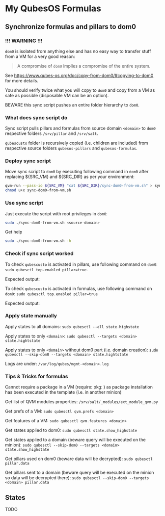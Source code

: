 # My QubesOS Formulas

## Synchronize formulas and pillars to dom0

### !!! WARNING !!!

`dom0` is isolated from anything else and has no easy way to transfer stuff from a VM for a very good reason:

> A compromise of `dom0` implies a compromise of the entire system.

See https://www.qubes-os.org/doc/copy-from-dom0/#copying-to-dom0 for more details.

You should verify twice what you will copy to `dom0` and copy from a VM as safe as possible (disposable VM can be an option).

BEWARE this sync script pushes an entire folder hierarchy to `dom0`.

### What does sync script do

Sync script pulls pillars and formulas from source domain `<domain>` to `dom0` respective folders `/srv/pillar` and `/srv/salt`.

`qubescusto` folder is recursively copied (i.e. children are included) from respective source folders `qubesos-pillars` and `qubesos-formulas`.

### Deploy sync script

Move sync script to `dom0` by executing following command in `dom0` after replacing ${SRC_VM} and ${SRC_DIR} as per your environment:

```bash
qvm-run --pass-io ${SRC_VM} "cat ${SRC_DIR}/sync-dom0-from-vm.sh" > sync-dom0-from-vm.sh
chmod u+x sync-dom0-from-vm.sh
```

### Use sync script

Just execute the script with root privileges in `dom0`:

```bash
sudo ./sync-dom0-from-vm.sh <source-domain>
```

Get help
```bash
sudo ./sync-dom0-from-vm.sh -h
```

### Check if sync script worked

To check `qubescusto` is activated in pillars, use following command on `dom0`: `sudo qubesctl top.enabled pillar=true`.

Expected output:


To check `qubescusto` is activated in formulas, use following command on `dom0`: `sudo qubesctl top.enabled pillar=true`

Expected output:

### Apply state manually

Apply states to all domains: `sudo qubesctl --all state.highstate`

Apply states to only `<domain>`: `sudo qubesctl --targets <domain> state.hightstate`

Apply states to only `<domain>` without dom0 part (i.e. domain creation): `sudo qubesctl --skip-dom0 --targets <domain> state.hightstate`

Logs are under: `/var/log/qubes/mgmt-<domain>.log`

### Tips & Tricks for formulas

Cannot require a package in a VM (require: pkg: <id>) as package installation has been executed in the template (i.e. in another minion)

Get list of QVM modules properties: `/srv/salt/_modules/ext_module_qvm.py`

Get prefs of a VM: `sudo qubesctl qvm.prefs <domain>`

Get features of a VM: `sudo qubesctl qvm.features <domain>`

Get states applied to dom0: `sudo qubesctl state.show_highstate`

Get states applied to a domain (beware query will be executed on the minion): `sudo qubesctl --skip-dom0 --targets <domain> state.show_highstate`

Get pillars used on dom0 (beware data will be decrypted): `sudo qubesctl pillar.data`

Get pillars sent to a domain (beware query will be executed on the minion so data will be decrypted there): `sudo qubesctl --skip-dom0 --targets <domain> pillar.data`

## States

TODO

